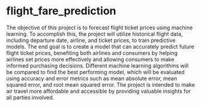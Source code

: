 # flight_fare_prediction
The objective of this project is to forecast flight ticket prices using machine learning. To accomplish this, the project will utilize historical flight data, including departure date, airline, and ticket prices, to train predictive models. The end goal is to create a model that can accurately predict future flight ticket prices, benefiting both airlines and consumers by helping airlines set prices more effectively and allowing consumers to make informed purchasing decisions. Different machine learning algorithms will be compared to find the best performing model, which will be evaluated using accuracy and error metrics such as mean absolute error, mean squared error, and root mean squared error. The project is intended to make air travel more affordable and accessible by providing valuable insights for all parties involved.
